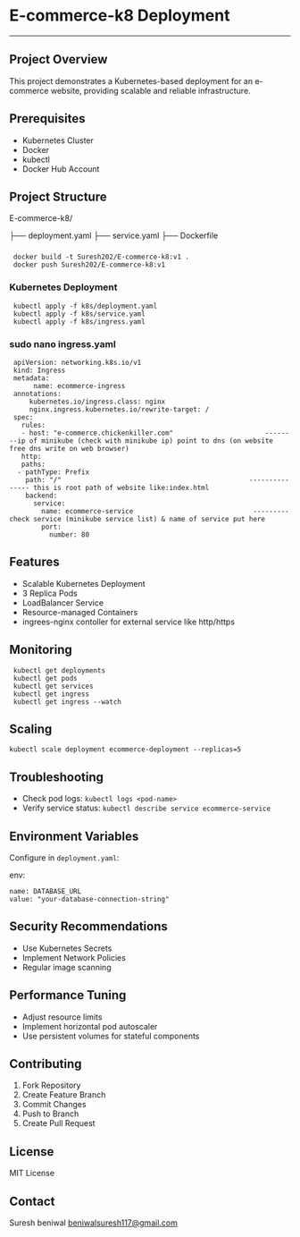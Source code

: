 # E-commerce-k8 Deployment
------------------------------------------------------------------------------------------------------

## Project Overview
This project demonstrates a Kubernetes-based deployment for an e-commerce website, providing scalable and reliable infrastructure.

## Prerequisites
- Kubernetes Cluster
- Docker
- kubectl
- Docker Hub Account

## Project Structure


E-commerce-k8/
 
 ├── deployment.yaml
 ├── service.yaml
 ├── Dockerfile

###
     docker build -t Suresh202/E-commerce-k8:v1 .
     docker push Suresh202/E-commerce-k8:v1


###  Kubernetes Deployment

     kubectl apply -f k8s/deployment.yaml
     kubectl apply -f k8s/service.yaml
     kubectl apply -f k8s/ingress.yaml

### sudo nano ingress.yaml

     apiVersion: networking.k8s.io/v1
     kind: Ingress
     metadata:
          name: ecommerce-ingress
     annotations:
         kubernetes.io/ingress.class: nginx
         nginx.ingress.kubernetes.io/rewrite-target: /
     spec:
       rules:
       - host: "e-commerce.chickenkiller.com"                       --------ip of minikube (check with minikube ip) point to dns (on website free dns write on web browser)
       http:
       paths:
      - pathType: Prefix
        path: "/"                                               --------------- this is root path of website like:index.html
        backend:
          service:
            name: ecommerce-service                              ---------check service (minikube service list) & name of service put here
            port:
              number: 80




     



## Features
- Scalable Kubernetes Deployment
- 3 Replica Pods
- LoadBalancer Service
- Resource-managed Containers
- ingrees-nginx contoller for external service like http/https

## Monitoring

     kubectl get deployments
     kubectl get pods
     kubectl get services
     kubectl get ingress
     kubectl get ingress --watch

     
## Scaling

    kubectl scale deployment ecommerce-deployment --replicas=5



## Troubleshooting
- Check pod logs: `kubectl logs <pod-name>`
- Verify service status: `kubectl describe service ecommerce-service`

## Environment Variables
Configure in `deployment.yaml`:

env:

    name: DATABASE_URL
    value: "your-database-connection-string"

## Security Recommendations
- Use Kubernetes Secrets
- Implement Network Policies
- Regular image scanning

## Performance Tuning
- Adjust resource limits
- Implement horizontal pod autoscaler
- Use persistent volumes for stateful components

## Contributing
1. Fork Repository
2. Create Feature Branch
3. Commit Changes
4. Push to Branch
5. Create Pull Request

## License
MIT License

## Contact
Suresh beniwal
beniwalsuresh117@gmail.com

    

